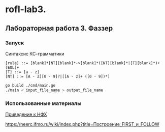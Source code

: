 # rofl-lab3. 

## Лабораторная работа 3. Фаззер

### Запуск

Синтаксис КС-грамматики
```
[rule] ::= [blank]*[NT][blank]*->[blank]*([NT][blank]*|[T][blank]*)+[EOL]+
[T] ::= [a - z]
[NT] ::= [A - Z][0 - 9]?|[[A - z]+ ([0 - 9])*]
```

```bash
go build ./cmd/main.go
./main < input_file_name > output_file_name
```

### Использованные материалы

[Приведение к НФХ](https://neerc.ifmo.ru/wiki/index.php?title=Нормальная_форма_Хомского)

https://neerc.ifmo.ru/wiki/index.php?title=Построение_FIRST_и_FOLLOW

